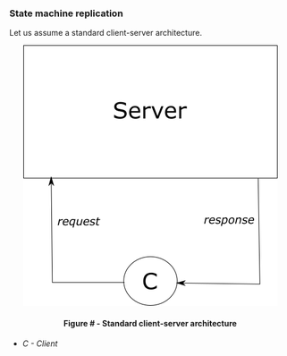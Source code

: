 ### State machine replication

Let us assume a standard client-server architecture.

<div align='center'> 
	<img src="https://github.com/lukamiletic95/papers/blob/master/images/fig4.png" />
	<h4>Figure # - Standard client-server architecture</h4>
</div>

* *C - Client*
<!--stackedit_data:
eyJoaXN0b3J5IjpbNzA5ODkyOTIxLC0xNDE3MzkyNzk5LDE0Nz
U4ODI2NTEsMTc0ODE3OTY4XX0=
-->